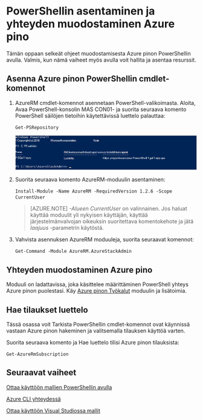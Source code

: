 <properties
    pageTitle="Yhteyden muodostaminen PowerShellin Azure pinon | Microsoft Azure"
    description="Opi hallitsemaan Azure pinon PowerShellin avulla"
    services="azure-stack"
    documentationCenter=""
    authors="HeathL17"
    manager="byronr"
    editor=""/>

<tags
    ms.service="azure-stack"
    ms.workload="na"
    ms.tgt_pltfrm="na"
    ms.devlang="na"
    ms.topic="article"
    ms.date="10/19/2016"
    ms.author="helaw"/>

# <a name="install-powershell-and-connect-to-azure-stack"></a>PowerShellin asentaminen ja yhteyden muodostaminen Azure pino
Tämän oppaan selkeät ohjeet muodostamisesta Azure pinon PowerShellin avulla. Valmis, kun nämä vaiheet myös avulla voit hallita ja asentaa resurssit.

## <a name="install-azure-stack-powershell-cmdlets"></a>Asenna Azure pinon PowerShellin cmdlet-komennot

1.  AzureRM cmdlet-komennot asennetaan PowerShell-valikoimasta. Aloita, Avaa PowerShell-konsolin MAS CON01- ja suorita seuraava komento PowerShell säilöjen tietoihin käytettävissä luettelo palauttaa:

        Get-PSRepository

      ![Näyttökuva tuloksen käynnissä 4Get-PSRepository kanssa PSGallery luettelossa.](./media/azure-stack-connect-powershell/image1.png)

2.  Suorita seuraava komento AzureRM-moduulin asentaminen:

        Install-Module -Name AzureRM -RequiredVersion 1.2.6 -Scope CurrentUser

    >[AZURE.NOTE] *-Alueen CurrentUser* on valinnainen. Jos haluat käyttää moduulit yli nykyisen käyttäjän, käyttää järjestelmänvalvojan oikeuksin suoritettava komentokehote ja jätä *laajuus* -parametrin käytöstä.

3.  Vahvista asennuksen AzureRM moduuleja, suorita seuraavat komennot:

        Get-Command -Module AzureRM.AzureStackAdmin

## <a name="connect-to-azure-stack"></a>Yhteyden muodostaminen Azure pino
Moduuli on ladattavissa, joka käsittelee määrittäminen PowerShell yhteys Azure pinon puolestasi.  Käy [Azure pinon Työkalut](http://aka.ms/ConnectToAzureStackPS) moduulin ja lisätoimia. 

## <a name="retrieve-a-list-of-subscriptions"></a>Hae tilaukset luettelo
Tässä osassa voit Tarkista PowerShellin cmdlet-komennot ovat käynnissä vastaan Azure pinon hakeminen ja valitsemalla tilauksen käyttöä varten.

Suorita seuraava komento ja Hae luettelo tilisi Azure pinon tilauksista:

    Get-AzureRmSubscription


## <a name="next-steps"></a>Seuraavat vaiheet
[Ottaa käyttöön mallien PowerShellin avulla](azure-stack-deploy-template-powershell.md)

[Azure CLI yhteydessä](azure-stack-connect-cli.md)

[Ottaa käyttöön Visual Studiossa mallit](azure-stack-deploy-template-visual-studio.md)


